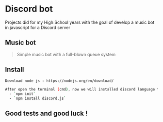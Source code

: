 # Discord bot
Projects did for my High School years with the goal of develop a music bot in javascript for a Discord server

## Music bot
> Simple music bot with a full-blown queue system

## Install

```bash
Download node js : https://nodejs.org/en/download/

After open the terminal (cmd), now we will installed discord language to program the bot :
  - `npm init`
  - `npm install discord.js`
```
## Good tests and good luck !
